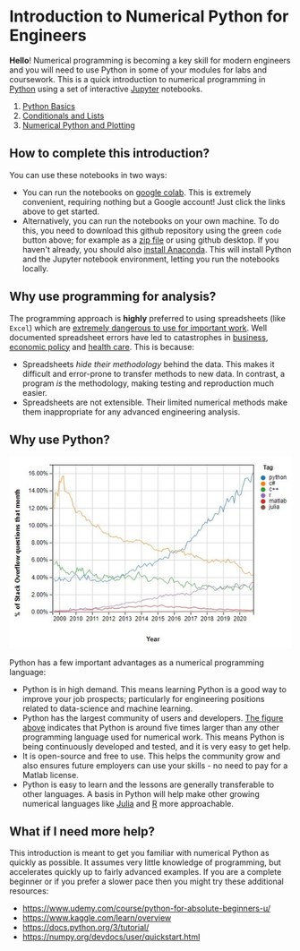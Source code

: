 # Introduction to Numerical Python for Engineers

**Hello**! Numerical programming is becoming a key skill for modern engineers and you will need to use Python in some of your modules for labs and coursework. This is a quick introduction to numerical programming in [Python](https://www.python.org/) using a set of interactive  [Jupyter](https://jupyter.org/) notebooks. 
1. [Python Basics](https://colab.research.google.com/github/weymouth/NumericalPython/blob/main/01PythonBasics.ipynb)
1. [Conditionals and Lists](https://colab.research.google.com/github/weymouth/NumericalPython/blob/main/02ConditionalsAndLists.ipynb)
1. [Numerical Python and Plotting](https://colab.research.google.com/github/weymouth/NumericalPython/blob/main/03NumpyAndPlotting.ipynb)

## How to complete this introduction?

You can use these notebooks in two ways:
- You can run the notebooks on [google colab](https://research.google.com/colaboratory/faq.html). This is extremely convenient, requiring nothing but a Google account! Just click the links above to get started.
- Alternatively, you can run the notebooks on your own machine. To do this, you need to download this github repository using the green `code` button above; for example as a [zip file](https://github.com/weymouth/NumericalPython/archive/main.zip) or using github desktop. If you haven't already, you should also [install Anaconda](https://docs.anaconda.com/anaconda/install/). This will install Python and the Jupyter notebook environment, letting you run the notebooks locally.

## Why use programming for analysis?

The programming approach is **highly** preferred to using spreadsheets (like `Excel`) which are [extremely dangerous to use for important work](https://www.forbes.com/sites/timworstall/2013/02/13/microsofts-excel-might-be-the-most-dangerous-software-on-the-planet/?sh=536d1fa0633d). Well documented spreadsheet errors have led to catastrophes in [business](https://www.marketwatch.com/story/88-of-spreadsheets-have-errors-2013-04-17), [economic policy](https://www.bloomberg.com/news/articles/2013-04-18/faq-reinhart-rogoff-and-the-excel-error-that-changed-history) and [health care](https://www.theguardian.com/politics/2020/oct/05/how-excel-may-have-caused-loss-of-16000-covid-tests-in-england). This is because:
- Spreadsheets *hide their methodology* behind the data. This makes it difficult and error-prone to transfer methods to new data. In contrast, a program *is* the methodology, making testing and reproduction much easier.
- Spreadsheets are not extensible. Their limited numerical methods make them inappropriate for any advanced engineering analysis.

## Why use Python?

![Python is growing like wildfire](SharedScreenshot.jpg)

Python has a few important advantages as a numerical programming language:
- Python is in high demand. This means learning Python is a good way to improve your job prospects; particularly for engineering positions related to data-science and machine learning.
- Python has the largest community of users and developers. [The figure above](https://insights.stackoverflow.com/trends) indicates that Python is around five times larger than any other programming language used for numerical work. This means Python is being continuously developed and tested, and it is very easy to get help.
- It is open-source and free to use. This helps the community grow and also ensures future employers can use your skills - no need to pay for a Matlab license. 
- Python is easy to learn and the lessons are generally transferable to other languages. A basis in Python will help make other growing numerical languages like [Julia](https://julialang.org/) and [R](https://www.r-project.org/about.html) more approachable. 

## What if I need more help?

This introduction is meant to get you familiar with numerical Python as quickly as possible. It assumes very little knowledge of programming, but accelerates quickly up to fairly advanced examples. If you are a complete beginner or if you prefer a slower pace then you might try these additional resources:
 - https://www.udemy.com/course/python-for-absolute-beginners-u/
 - https://www.kaggle.com/learn/overview
 - https://docs.python.org/3/tutorial/
 - https://numpy.org/devdocs/user/quickstart.html
